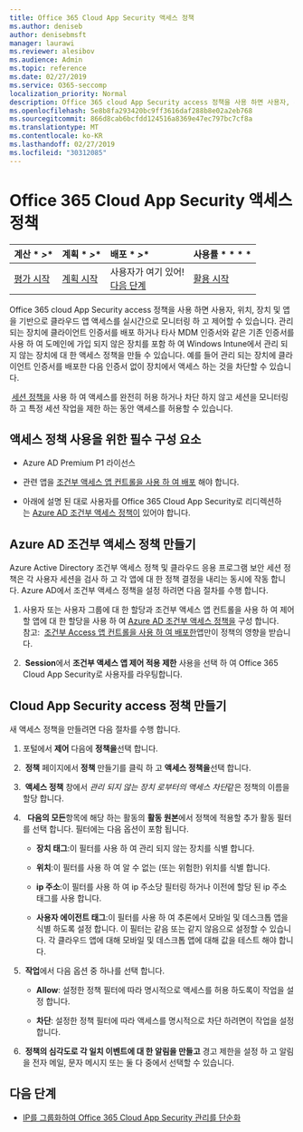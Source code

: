 ```yaml
---
title: Office 365 Cloud App Security 액세스 정책
ms.author: deniseb
author: denisebmsft
manager: laurawi
ms.reviewer: alesibov
ms.audience: Admin
ms.topic: reference
ms.date: 02/27/2019
ms.service: O365-seccomp
localization_priority: Normal
description: Office 365 cloud App Security access 정책을 사용 하면 사용자, 위치, 장치 및 앱을 기반으로 클라우드 앱 액세스를 실시간으로 모니터링 하 고 제어할 수 있습니다. 관리 되는 장치에 클라이언트 인증서를 배포 하거나 타사 MDM 인증서와 같은 기존 인증서를 사용 하 여 도메인에 가입 되지 않은 장치를 포함 하 여 Windows Intune에서 관리 되지 않는 장치에 대 한 액세스 정책을 만들 수 있습니다. 예를 들어 관리 되는 장치에 클라이언트 인증서를 배포한 다음 인증서 없이 장치에서 액세스 하는 것을 차단할 수 있습니다.
ms.openlocfilehash: 5e8b8fa293420bc9ff3616daf288b8e02a2eb768
ms.sourcegitcommit: 866d8cab6bcfdd124516a8369e47ec797bc7cf8a
ms.translationtype: MT
ms.contentlocale: ko-KR
ms.lasthandoff: 02/27/2019
ms.locfileid: "30312085"
---
```

# <a name="access-policies-in-office-365-cloud-app-security"></a>Office 365 Cloud App Security 액세스 정책

|계산 * *\>**|계획 * *\>**|배포 * *\>**|사용률 * * * *|
|:-----|:-----|:-----|:-----|
|[평가 시작](office-365-cas-overview.md) <br/> |[계획 시작](get-ready-for-office-365-cas.md) <br/> |사용자가 여기 있어!  <br/> [다음 단계](group-your-ip-addresses-in-ocas.md) <br/> |[활용 시작](utilization-activities-for-ocas.md) <br/> |

Office 365 cloud App Security access 정책을 사용 하면 사용자, 위치, 장치 및 앱을 기반으로 클라우드 앱 액세스를 실시간으로 모니터링 하 고 제어할 수 있습니다. 관리 되는 장치에 클라이언트 인증서를 배포 하거나 타사 MDM 인증서와 같은 기존 인증서를 사용 하 여 도메인에 가입 되지 않은 장치를 포함 하 여 Windows Intune에서 관리 되지 않는 장치에 대 한 액세스 정책을 만들 수 있습니다. 예를 들어 관리 되는 장치에 클라이언트 인증서를 배포한 다음 인증서 없이 장치에서 액세스 하는 것을 차단할 수 있습니다.

 [세션 정책을](ocas-session-policies.md) 사용 하 여 액세스를 완전히 허용 하거나 차단 하지 않고 세션을 모니터링 하 고 특정 세션 작업을 제한 하는 동안 액세스를 허용할 수 있습니다.

## <a name="prerequisites-to-using-access-policies"></a>액세스 정책 사용을 위한 필수 구성 요소

- Azure AD Premium P1 라이선스

- 관련 앱을 [조건부 액세스 앱 컨트롤을 사용 하 여 배포](https://docs.microsoft.com/en-us/cloud-app-security/proxy-deployment-aad) 해야 합니다.

- 아래에 설명 된 대로 사용자를 Office 365 Cloud App Security로 리디렉션하는 [Azure AD 조건부 액세스 정책이](https://docs.microsoft.com/azure/active-directory/active-directory-conditional-access-azure-portal) 있어야 합니다.

## <a name="create-an-azure-ad-conditional-access-policy"></a>Azure AD 조건부 액세스 정책 만들기

Azure Active Directory 조건부 액세스 정책 및 클라우드 응용 프로그램 보안 세션 정책은 각 사용자 세션을 검사 하 고 각 앱에 대 한 정책 결정을 내리는 동시에 작동 합니다. Azure AD에서 조건부 액세스 정책을 설정 하려면 다음 절차를 수행 합니다.

1. 사용자 또는 사용자 그룹에 대 한 할당과 조건부 액세스 앱 컨트롤을 사용 하 여 제어할 앱에 대 한 할당을 사용 하 여 [Azure AD 조건부 액세스 정책을](https://docs.microsoft.com/azure/active-directory/active-directory-conditional-access-azure-portal) 구성 합니다.<br>참고:  [조건부 Access 앱 컨트롤을 사용 하 여 배포한](https://docs.microsoft.com/cloud-app-security/proxy-deployment-aad)앱만이 정책의 영향을 받습니다.

2.  **Session**에서 **조건부 액세스 앱 제어 적용 제한** 사용을 선택 하 여 Office 365 Cloud App Security로 사용자를 라우팅합니다.

## <a name="create-a-cloud-app-security-access-policy"></a>Cloud App Security access 정책 만들기

새 액세스 정책을 만들려면 다음 절차를 수행 합니다.

1. 포털에서 **제어** 다음에 **정책을**선택 합니다.

2.  **정책** 페이지에서 **정책** 만들기를 클릭 하 고 **액세스 정책을**선택 합니다.

3.  **액세스 정책** 창에서 *관리 되지 않는 장치 로부터의 액세스 차단*같은 정책의 이름을 할당 합니다.

4.   **다음의 모든**항목에 해당 하는 활동의 **활동 원본**에서 정책에 적용할 추가 활동 필터를 선택 합니다. 필터에는 다음 옵션이 포함 됩니다.
    
    - **장치 태그**:이 필터를 사용 하 여 관리 되지 않는 장치를 식별 합니다.
    
    - **위치**:이 필터를 사용 하 여 알 수 없는 (또는 위험한) 위치를 식별 합니다.
    
    - **ip 주소**:이 필터를 사용 하 여 ip 주소당 필터링 하거나 이전에 할당 된 ip 주소 태그를 사용 합니다.
    
    - **사용자 에이전트 태그**:이 필터를 사용 하 여 추론에서 모바일 및 데스크톱 앱을 식별 하도록 설정 합니다. 이 필터는 같음 또는 같지 않음으로 설정할 수 있습니다. 각 클라우드 앱에 대해 모바일 및 데스크톱 앱에 대해 값을 테스트 해야 합니다.

5.  **작업**에서 다음 옵션 중 하나를 선택 합니다.
    
    - **Allow**: 설정한 정책 필터에 따라 명시적으로 액세스를 허용 하도록이 작업을 설정 합니다.
    
    - **차단**: 설정한 정책 필터에 따라 액세스를 명시적으로 차단 하려면이 작업을 설정 합니다.

6.  **정책의 심각도로 각 일치 이벤트에 대 한 알림을 만들고** 경고 제한을 설정 하 고 알림을 전자 메일, 문자 메시지 또는 둘 다 중에서 선택할 수 있습니다.

## <a name="next-steps"></a>다음 단계

- [IP를 그룹화하여 Office 365 Cloud App Security 관리를 단순화](group-your-ip-addresses-in-ocas.md)